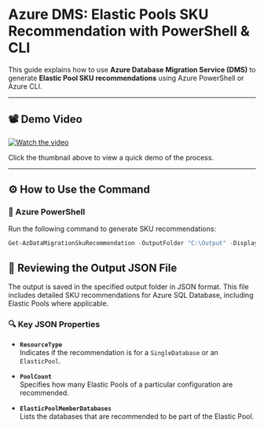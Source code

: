 # Azure DMS: Elastic Pools SKU Recommendation with PowerShell & CLI

This guide explains how to use **Azure Database Migration Service (DMS)** to generate **Elastic Pool SKU recommendations** using Azure PowerShell or Azure CLI.

---

## 📽️ Demo Video

[![Watch the video](https://img.youtube.com/vi/CBbz0-XYvCI/0.jpg)](https://www.youtube.com/watch?v=CBbz0-XYvCI)

Click the thumbnail above to view a quick demo of the process.

---

## ⚙️ How to Use the Command

### 🔹 Azure PowerShell

Run the following command to generate SKU recommendations:

```powershell
Get-AzDataMigrationSkuRecommendation -OutputFolder "C:\Output" -DisplayResult -Overwrite
```

## 📁 Reviewing the Output JSON File

The output is saved in the specified output folder in JSON format. This file includes detailed SKU recommendations for Azure SQL Database, including Elastic Pools where applicable.

### 🔍 Key JSON Properties

- **`ResourceType`**  
  Indicates if the recommendation is for a `SingleDatabase` or an `ElasticPool`.

- **`PoolCount`**  
  Specifies how many Elastic Pools of a particular configuration are recommended.

- **`ElasticPoolMemberDatabases`**  
  Lists the databases that are recommended to be part of the Elastic Pool.
